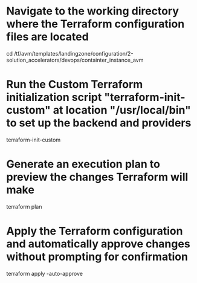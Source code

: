 # Navigate to the working directory where the Terraform configuration files are located
cd /tf/avm/templates/landingzone/configuration/2-solution_accelerators/devops/containter_instance_avm

# Run the **Custom** Terraform initialization script "terraform-init-custom" at location "/usr/local/bin" to set up the backend and providers
terraform-init-custom 

# Generate an execution plan to preview the changes Terraform will make
terraform plan

# Apply the Terraform configuration and automatically approve changes without prompting for confirmation
terraform apply -auto-approve